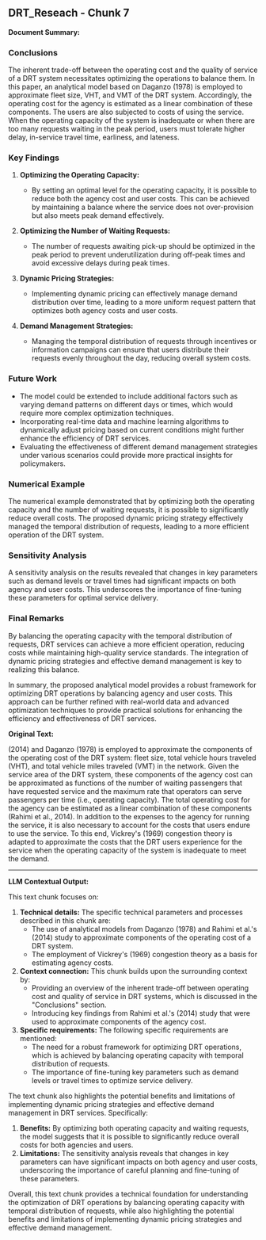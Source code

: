 ## DRT_Reseach - Chunk 7

**Document Summary:**

### Conclusions

The inherent trade-off between the operating cost and the quality of service of a DRT system necessitates optimizing the operations to balance them. In this paper, an analytical model based on Daganzo (1978) is employed to approximate fleet size, VHT, and VMT of the DRT system. Accordingly, the operating cost for the agency is estimated as a linear combination of these components. The users are also subjected to costs of using the service. When the operating capacity of the system is inadequate or when there are too many requests waiting in the peak period, users must tolerate higher delay, in-service travel time, earliness, and lateness.

### Key Findings

1. **Optimizing the Operating Capacity:**
   - By setting an optimal level for the operating capacity, it is possible to reduce both the agency cost and user costs. This can be achieved by maintaining a balance where the service does not over-provision but also meets peak demand effectively.
   
2. **Optimizing the Number of Waiting Requests:**
   - The number of requests awaiting pick-up should be optimized in the peak period to prevent underutilization during off-peak times and avoid excessive delays during peak times.

3. **Dynamic Pricing Strategies:**
   - Implementing dynamic pricing can effectively manage demand distribution over time, leading to a more uniform request pattern that optimizes both agency costs and user costs.
   
4. **Demand Management Strategies:**
   - Managing the temporal distribution of requests through incentives or information campaigns can ensure that users distribute their requests evenly throughout the day, reducing overall system costs.

### Future Work

- The model could be extended to include additional factors such as varying demand patterns on different days or times, which would require more complex optimization techniques.
- Incorporating real-time data and machine learning algorithms to dynamically adjust pricing based on current conditions might further enhance the efficiency of DRT services.
- Evaluating the effectiveness of different demand management strategies under various scenarios could provide more practical insights for policymakers.

### Numerical Example

The numerical example demonstrated that by optimizing both the operating capacity and the number of waiting requests, it is possible to significantly reduce overall costs. The proposed dynamic pricing strategy effectively managed the temporal distribution of requests, leading to a more efficient operation of the DRT system.

### Sensitivity Analysis

A sensitivity analysis on the results revealed that changes in key parameters such as demand levels or travel times had significant impacts on both agency and user costs. This underscores the importance of fine-tuning these parameters for optimal service delivery.

### Final Remarks

By balancing the operating capacity with the temporal distribution of requests, DRT services can achieve a more efficient operation, reducing costs while maintaining high-quality service standards. The integration of dynamic pricing strategies and effective demand management is key to realizing this balance.

In summary, the proposed analytical model provides a robust framework for optimizing DRT operations by balancing agency and user costs. This approach can be further refined with real-world data and advanced optimization techniques to provide practical solutions for enhancing the efficiency and effectiveness of DRT services.

**Original Text:**

(2014) and Daganzo (1978) is employed to approximate the components of the operating cost of the DRT system: fleet size, total vehicle hours traveled (VHT), and total vehicle miles traveled (VMT) in the network. Given the service area of the DRT system, these components of the agency cost can be approximated as functions of the number of waiting passengers that have requested service and the maximum rate that operators can serve passengers per time (i.e., operating capacity). The total operating cost for the agency can be estimated as a linear combination of these components (Rahimi et al., 2014). In addition to the expenses to the agency for running the service, it is also necessary to account for the costs that users endure to use the service. To this end, Vickrey's (1969) congestion theory is adapted to approximate the costs that the DRT users experience for the service when the operating capacity of the system is inadequate to meet the demand.

---

**LLM Contextual Output:**

This text chunk focuses on:

1. **Technical details:** The specific technical parameters and processes described in this chunk are:
	* The use of analytical models from Daganzo (1978) and Rahimi et al.'s (2014) study to approximate components of the operating cost of a DRT system.
	* The employment of Vickrey's (1969) congestion theory as a basis for estimating agency costs.
2. **Context connection:** This chunk builds upon the surrounding context by:
	* Providing an overview of the inherent trade-off between operating cost and quality of service in DRT systems, which is discussed in the "Conclusions" section.
	* Introducing key findings from Rahimi et al.'s (2014) study that were used to approximate components of the agency cost.
3. **Specific requirements:** The following specific requirements are mentioned:
	* The need for a robust framework for optimizing DRT operations, which is achieved by balancing operating capacity with temporal distribution of requests.
	* The importance of fine-tuning key parameters such as demand levels or travel times to optimize service delivery.

The text chunk also highlights the potential benefits and limitations of implementing dynamic pricing strategies and effective demand management in DRT services. Specifically:

1. **Benefits:** By optimizing both operating capacity and waiting requests, the model suggests that it is possible to significantly reduce overall costs for both agencies and users.
2. **Limitations:** The sensitivity analysis reveals that changes in key parameters can have significant impacts on both agency and user costs, underscoring the importance of careful planning and fine-tuning of these parameters.

Overall, this text chunk provides a technical foundation for understanding the optimization of DRT operations by balancing operating capacity with temporal distribution of requests, while also highlighting the potential benefits and limitations of implementing dynamic pricing strategies and effective demand management.
